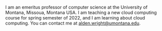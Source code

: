 I am an emeritus professor of computer science at the University of Montana, Missoua, Montana USA.
I am teaching a new cloud computing course for spring semester of 2022, and I am learning about cloud computing.
You can contact me at alden.wright@umontana.edu.
